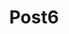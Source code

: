 ---
layout: posts.njk
title: Post6
stylesheet: post.css
infoText: "This is the sixth project in development for my studio. A light device that outputs various colors based on the audio heard."
permalink: "{{ '/posts/sixth/' | prefixedUrl }}"

postImage:
  - {src: "{{ '/assets/Sketches_of_Products1/Web_Image_6.jpg' | prefixedUrl }}", class: "product_6"}
---